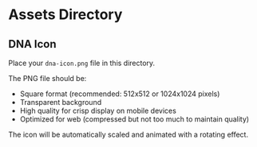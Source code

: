 # Assets Directory

## DNA Icon
Place your `dna-icon.png` file in this directory.

The PNG file should be:
- Square format (recommended: 512x512 or 1024x1024 pixels)
- Transparent background
- High quality for crisp display on mobile devices
- Optimized for web (compressed but not too much to maintain quality)

The icon will be automatically scaled and animated with a rotating effect.
